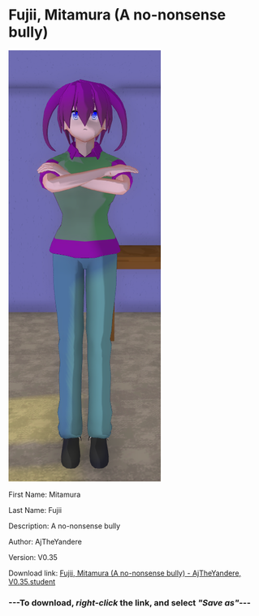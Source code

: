 # Fujii, Mitamura (A no-nonsense bully)

<img src = "https://raw.githubusercontent.com/Arbiter1223/Daigaku-Gurashi-Custom-Students/master/Students/Files/Fujii%2C%20Mitamura%20(A%20no-nonsense%20bully).png">

First Name: Mitamura

Last Name: Fujii

Description: A no-nonsense bully

Author: AjTheYandere

Version: V0.35

Download link: <a href="https://raw.githubusercontent.com/Arbiter1223/Daigaku-Gurashi-Custom-Students/master/Students/Files/Fujii%2C%20Mitamura%20(A%20no-nonsense%20bully)%20-%20AjTheYandere%2C%20V0.35.student">Fujii, Mitamura (A no-nonsense bully) - AjTheYandere, V0.35.student</a>

### ---**To download, _right-click_ the link, and select _"Save as"_**---
